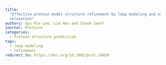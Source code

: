 ```yaml
---
title:
  "Effective protein model structure refinement by loop modeling and overall
  relaxation"
authors: Gyu Rie Lee, Lim Heo and Chaok Seok*
journal: Proteins
categories:
  - Protein structure prediction
tags:
  - loop modeling
  - refinement
redirect_to: https://doi.org/10.1002/prot.24858
---
```

